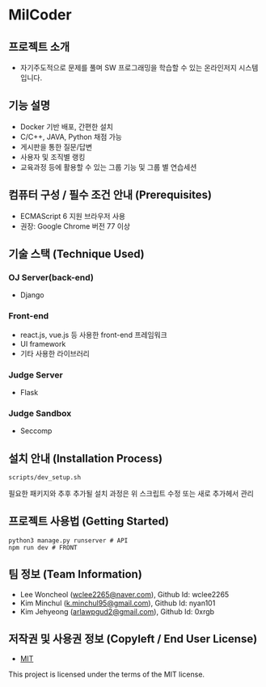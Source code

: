 # MilCoder

## 프로젝트 소개
- 자기주도적으로 문제를 풀며 SW 프로그래밍을 학습할 수 있는 온라인저지 시스템입니다.


## 기능 설명
 - Docker 기반 배포, 간편한 설치
 - C/C++, JAVA, Python 채점 가능
 - 게시판을 통한 질문/답변
 - 사용자 및 조직별 랭킹
 - 교육과정 등에 활용할 수 있는 그룹 기능 및 그룹 별 연습세션

## 컴퓨터 구성 / 필수 조건 안내 (Prerequisites)
* ECMAScript 6 지원 브라우저 사용
* 권장: Google Chrome 버전 77 이상

## 기술 스택 (Technique Used) 
### OJ Server(back-end)
 -  Django
### Front-end
 -  react.js, vue.js 등 사용한 front-end 프레임워크 
 -  UI framework
 - 기타 사용한 라이브러리
### Judge Server
 -  Flask
### Judge Sandbox
 -  Seccomp

## 설치 안내 (Installation Process)

```shell
scripts/dev_setup.sh
```
필요한 패키지와 추후 추가될 설치 과정은 위 스크립트 수정 또는 새로 추가헤서 관리 

## 프로젝트 사용법 (Getting Started)
```shell
python3 manage.py runserver # API
npm run dev # FRONT
```

 
## 팀 정보 (Team Information)
- Lee Woncheol (wclee2265@naver.com), Github Id: wclee2265
- Kim Minchul (k.minchul95@gmail.com), Github Id: nyan101
- Kim Jehyeong (arlawpgud2@gmail.com), Github Id: 0xrgb

## 저작권 및 사용권 정보 (Copyleft / End User License)
 * [MIT](https://github.com/osam2020-WEB/Sample-ProjectName-TeamName/blob/master/license.md)

This project is licensed under the terms of the MIT license.
